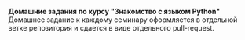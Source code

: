 **Домашние задания по курсу "Знакомство с языком Python"**
Домашнее задание к каждому семинару оформляется в отдельной ветке репозитория и сдается в виде отдельного pull-request.
